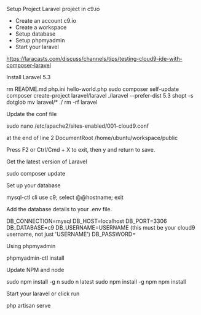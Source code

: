 Setup Project Laravel project in c9.io

- Create an account c9.io
- Create a workspace
- Setup database
- Setup phpmyadmin
- Start your laravel


https://laracasts.com/discuss/channels/tips/testing-cloud9-ide-with-composer-laravel

Install Laravel 5.3

rm README.md php.ini hello-world.php
sudo composer self-update
composer create-project laravel/laravel ./laravel --prefer-dist 5.3
shopt -s dotglob
mv laravel/* ./
rm -rf laravel

Update the conf file

sudo nano /etc/apache2/sites-enabled/001-cloud9.conf

at the end of line 2
DocumentRoot /home/ubuntu/workspace/public

Press F2 or Ctrl/Cmd + X to exit, then y and return to save.

Get the latest version of Laravel

sudo composer update

Set up your database

mysql-ctl cli
use c9;
select @@hostname;
exit

Add the database details to your .env file.

DB_CONNECTION=mysql
DB_HOST=localhost
DB_PORT=3306
DB_DATABASE=c9
DB_USERNAME=USERNAME (this must be your cloud9 username, not just 'USERNAME')
DB_PASSWORD=

Using phpmyadmin

phpmyadmin-ctl install

Update NPM and node

sudo npm install -g n
sudo n latest
sudo npm install -g npm
npm install

Start your laravel or click run

php artisan serve
